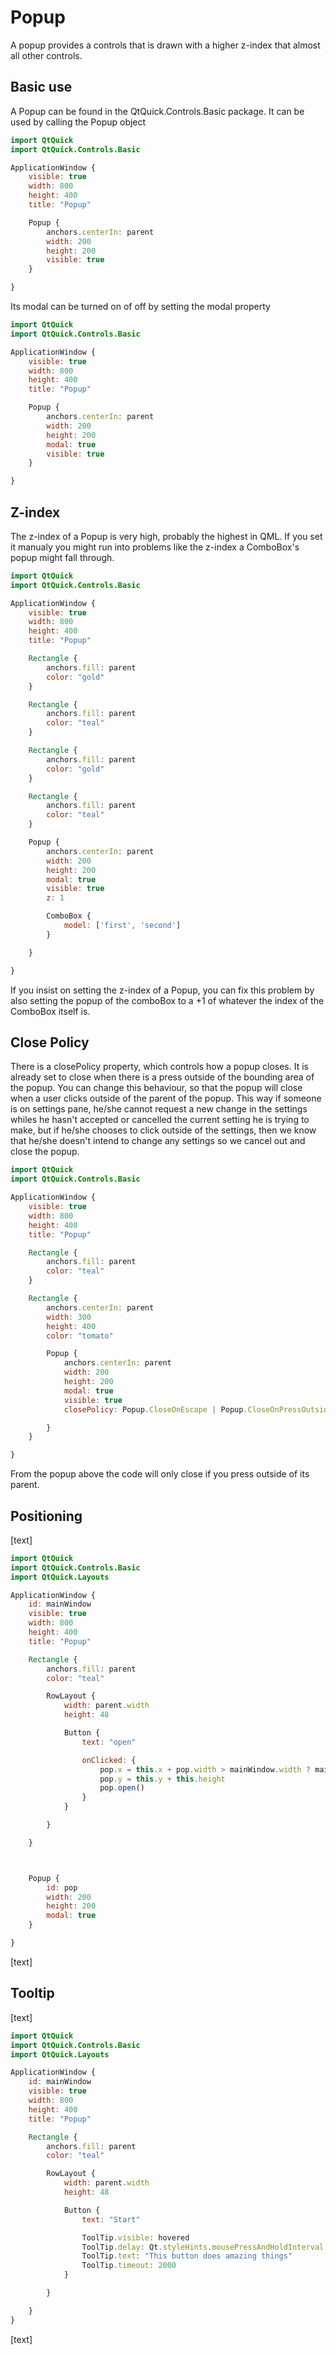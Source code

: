 # Popup

A popup provides a controls that is drawn with a higher z-index that almost all other controls.

## Basic use

A Popup can be found in the QtQuick.Controls.Basic package. It can be used by calling the Popup object

```qml
import QtQuick
import QtQuick.Controls.Basic

ApplicationWindow {
    visible: true
    width: 800
    height: 400
    title: "Popup"

    Popup {
        anchors.centerIn: parent
        width: 200
        height: 200
        visible: true
    }

}

```

Its modal can be turned on of off by setting the modal property

```qml
import QtQuick
import QtQuick.Controls.Basic

ApplicationWindow {
    visible: true
    width: 800
    height: 400
    title: "Popup"

    Popup {
        anchors.centerIn: parent
        width: 200
        height: 200
        modal: true
        visible: true
    }

}

```

## Z-index

The z-index of a Popup is very high, probably the highest in QML. If you set it manualy you might run into problems like the z-index a ComboBox's popup might fall through.

```qml
import QtQuick
import QtQuick.Controls.Basic

ApplicationWindow {
    visible: true
    width: 800
    height: 400
    title: "Popup"

    Rectangle {
        anchors.fill: parent
        color: "gold"
    }

    Rectangle {
        anchors.fill: parent
        color: "teal"
    }

    Rectangle {
        anchors.fill: parent
        color: "gold"
    }

    Rectangle {
        anchors.fill: parent
        color: "teal"
    }

    Popup {
        anchors.centerIn: parent
        width: 200
        height: 200
        modal: true
        visible: true
        z: 1

        ComboBox {
            model: ['first', 'second']
        }

    }

}

```

If you insist on setting the z-index of a Popup, you can fix this problem by also setting the popup of the comboBox to a +1 of whatever the index of the ComboBox itself is.

## Close Policy

There is a closePolicy property, which controls how a popup closes. It is already set to close when there is a press outside of the bounding area of the popup. You can change this behaviour, so that the popup will close when a user clicks outside of the parent of the popup. This way if someone is on settings pane, he/she cannot request a new change in the settings whiles he hasn't accepted or cancelled the current setting he is trying to make, but if he/she chooses to click outside of the settings, then we know that he/she doesn't intend to change any settings so we cancel out and close the popup.

```qml
import QtQuick
import QtQuick.Controls.Basic

ApplicationWindow {
    visible: true
    width: 800
    height: 400
    title: "Popup"

    Rectangle {
        anchors.fill: parent
        color: "teal"
    }

    Rectangle {
        anchors.centerIn: parent
        width: 300
        height: 400
        color: "tomato"

        Popup {
            anchors.centerIn: parent
            width: 200
            height: 200
            modal: true
            visible: true
            closePolicy: Popup.CloseOnEscape | Popup.CloseOnPressOutsideParent

        }
    }

}

```

From the popup above the code will only close if you press outside of its parent.

## Positioning

[text]

```qml
import QtQuick
import QtQuick.Controls.Basic
import QtQuick.Layouts

ApplicationWindow {
    id: mainWindow
    visible: true
    width: 800
    height: 400
    title: "Popup"

    Rectangle {
        anchors.fill: parent
        color: "teal"

        RowLayout {
            width: parent.width
            height: 48

            Button {
                text: "open"

                onClicked: {
                    pop.x = this.x + pop.width > mainWindow.width ? mainWindow.width - pop.width : this.x
                    pop.y = this.y + this.height
                    pop.open()
                }
            }

        }

    }



    Popup {
        id: pop
        width: 200
        height: 200
        modal: true
    }

}

```

[text]

## Tooltip

[text]

```qml
import QtQuick
import QtQuick.Controls.Basic
import QtQuick.Layouts

ApplicationWindow {
    id: mainWindow
    visible: true
    width: 800
    height: 400
    title: "Popup"

    Rectangle {
        anchors.fill: parent
        color: "teal"

        RowLayout {
            width: parent.width
            height: 48

            Button {
                text: "Start"

                ToolTip.visible: hovered
                ToolTip.delay: Qt.styleHints.mousePressAndHoldInterval
                ToolTip.text: "This button does amazing things"
                ToolTip.timeout: 2000
            }

        }

    }
}

```

[text]
